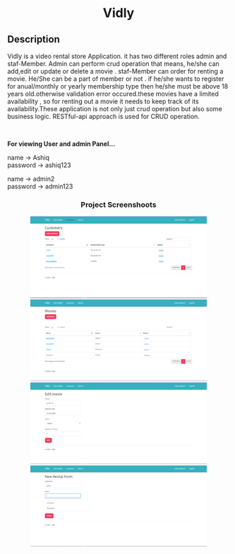 <h1 align="center">Vidly</h1>


Description
--
Vidly is a video rental store Application. it has two different roles admin and staf-Member.
Admin can perform crud operation that means, he/she can add,edit or update or delete a movie . staf-Member can order for renting a movie. He/She can be a part of member or not . if he/she wants to register for anual/monthly or yearly membership type then he/she must be above 18 years old.otherwise validation error occured.these movies have a limited availability , so for renting out a movie it needs to keep track of its availability.These application is not only just crud operation but also some business logic. RESTful-api approach is used for CRUD operation.      

<br>

**For viewing User and admin Panel...** <br>

name    -> Ashiq<br>
password -> ashiq123<br>

name    -> admin2<br>
password -> admin123<br>

<h3 align="center">Project Screenshoots</h3>

<p align = center><img src="/Screenshots/vidly-1.PNG" width="400" style="max-width:100%;"><img src="/Screenshots/Vidly-2.PNG" width="400" style="max-width:100%;">
<img src="/Screenshots/vidly-3.PNG" width="400" style="max-width:100%;"><img src="/Screenshots/Vidly-4.PNG" width="400" style="max-width:100%;">
</p>
